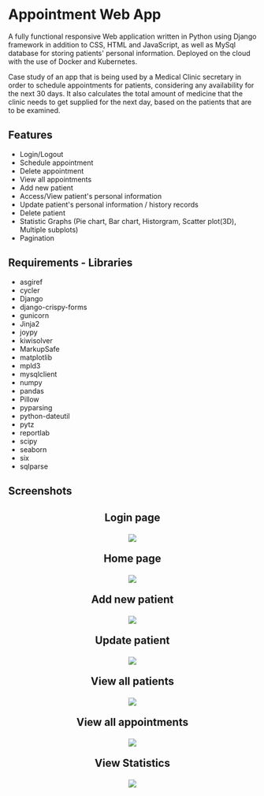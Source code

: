 # Appointment Web App
A fully functional responsive Web application written in Python using Django framework in addition to CSS, HTML and JavaScript, as well as MySql database for storing patients' personal
information. Deployed on the cloud with the use of Docker and Kubernetes.

Case study of an app that is being used by a Medical Clinic secretary in order to schedule appointments for patients, considering any availability for the next 30 days.
It also calculates the total amount of medicine that the clinic needs to get supplied for the next day, based on the patients that are to be examined.

## Features
- Login/Logout
- Schedule appointment
- Delete appointment
- View all appointments
- Add new patient
- Access/View patient's personal information
- Update patient's personal information / history records
- Delete patient
- Statistic Graphs (Pie chart, Bar chart, Historgram, Scatter plot(3D), Multiple subplots)
- Pagination

## Requirements - Libraries
- asgiref
- cycler
- Django
- django-crispy-forms
- gunicorn
- Jinja2
- joypy
- kiwisolver
- MarkupSafe
- matplotlib
- mpld3
- mysqlclient
- numpy
- pandas
- Pillow
- pyparsing
- python-dateutil
- pytz
- reportlab
- scipy
- seaborn
- six
- sqlparse

## Screenshots
<h2 align="center">
<p align="center">Login page</p>
<p align="center"><img src="https://user-images.githubusercontent.com/59945502/139300005-1089b32d-6053-41c1-b54e-81469af8c3f1.png"></p>
<p align="center">Home page</p>
<p align="center"><img src="https://user-images.githubusercontent.com/59945502/139302362-023266db-2460-43f4-ad58-b9472438a5bc.png" ></p>
<p align="center">Add new patient</p>
<p align="center"><img src="https://user-images.githubusercontent.com/59945502/139302575-4720cae2-75a1-42cc-88c1-b1041f710d20.png""></p>
<p align="center">Update patient</p>
<p align="center"><img src="https://user-images.githubusercontent.com/59945502/139303048-cb4487e9-0c0a-4f69-a34d-c610febaa15e.png" ></p>
<p align="center">View all patients</p>
<p align="center"><img src="https://user-images.githubusercontent.com/59945502/139303287-cd14a735-816a-45a9-aa6e-040b6f6c4c67.png" ></p>
<p align="center">View all appointments</p>
<p align="center"><img src="https://user-images.githubusercontent.com/59945502/139303402-69ced86c-d682-474f-a555-dc22f70d7661.png" ></p>
<p align="center">View Statistics</p>
<p align="center"><img src="https://user-images.githubusercontent.com/59945502/139304344-5182247d-4822-4c36-bc59-214c8a9caac0.png" ></p>  
</h2>
